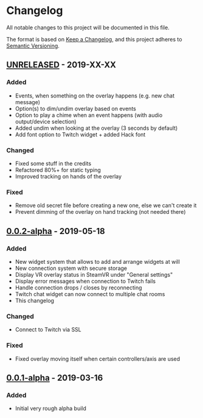 # Changelog
All notable changes to this project will be documented in this file.

The format is based on [Keep a Changelog](https://keepachangelog.co##m/en/1.0.0/),
and this project adheres to [Semantic Versioning](https://semver.org/spec/v2.0.0.html).

## [UNRELEASED] - 2019-XX-XX
### Added
- Events, when something on the overlay happens (e.g. new chat message)
- Option(s) to dim/undim overlay based on events
- Option to play a chime when an event happens (with audio output/device selection)
- Added undim when looking at the overlay (3 seconds by default)
- Add font option to Twitch widget + added Hack font

### Changed
- Fixed some stuff in the credits
- Refactored 80%+ for static typing
- Improved tracking on hands of the overlay

### Fixed
- Remove old secret file before creating a new one, else we can't create it
- Prevent dimming of the overlay on hand tracking (not needed there)

## [0.0.2-alpha] - 2019-05-18
### Added
- New widget system that allows to add and arrange widgets at will
- New connection system with secure storage
- Display VR overlay status in SteamVR under "General settings"
- Display error messages when connection to Twitch fails
- Handle connection drops / closes by reconnecting
- Twitch chat widget can now connect to multiple chat rooms
- This changelog

### Changed
- Connect to Twitch via SSL

### Fixed
- Fixed overlay moving itself when certain controllers/axis are used

## [0.0.1-alpha] - 2019-03-16
### Added
- Initial very rough alpha build

[Unreleased]: https://github.com/relamptk/vr-streaming-overlay/compare/0.0.2-alpha...HEAD
[0.0.2-alpha]: https://github.com/relamptk/vr-streaming-overlay/releases/tag/0.0.2-alpha
[0.0.1-alpha]: https://github.com/relamptk/vr-streaming-overlay/releases/tag/0.0.1-alpha
